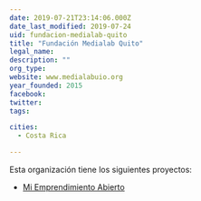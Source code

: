 ```yaml
---
date: 2019-07-21T23:14:06.000Z
date_last_modified: 2019-07-24
uid: fundacion-medialab-quito
title: "Fundación Medialab Quito"
legal_name: 
description: ""
org_type: 
website: www.medialabuio.org
year_founded: 2015
facebook: 
twitter: 
tags:

cities: 
  - Costa Rica

---
```


Esta organización tiene los siguientes proyectos:

- [Mi Emprendimiento Abierto](/i/mi-emprendimiento-abierto.html)
